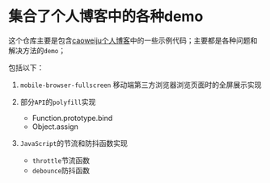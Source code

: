 # 集合了个人博客中的各种demo

这个仓库主要是包含[caoweiju个人博客](https://www.caoweiju.com/)中的一些示例代码；主要都是各种问题和解决方法的`demo`；

包括以下：
1. `mobile-browser-fullscreen`
    移动端第三方浏览器浏览页面时的全屏展示实现

2. 部分`API`的`polyfill`实现
    * Function.prototype.bind
    * Object.assign

3. `JavaScript`的节流和防抖函数实现
    * `throttle`节流函数
    * `debounce`防抖函数
